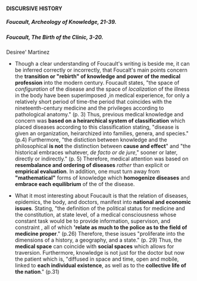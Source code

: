 #### DISCURSIVE HISTORY
##### Foucault, Archeology of Knowledge, 21-39.
##### Foucault, The Birth of the Clinic, 3-20.
 Desiree' Martinez
 
 - Though a clear understanding of Foucault's writing is beside me, it can be inferred correctly or incorrectly, that Foucalt's main points concern the **transition or "rebirth" of knowledge and power of the medical profession** into the modern century. Foucault states, "the space of _configuration_ of the disease and the space of _localization_ of the illness in the body have been superimposed ,in medical experience, for only a relatively short period of time-the period that coincides with the nineteenth-century medicine and the privileges according to pathological anatomy." (p. 3) Thus, previous medical knowledge and concern was **based on a heirarchical system of classification** which placed diseases according to this classification stating, "disease is given an organization, heirarchized into families, genera, and species." (p.4) Furthermore, "the distiction between knowledge and the philosophical **is not** the distinction between **cause and effect**" and "the historical embraces whatever, _de facto or de jure_," sooner or later, directly or indirectly." (p. 5) Therefore, medical attention was based on **resembalance and ordering of diseases** _rather_ than explicit or **empirical evaluation**. In addition, one must turn away from **"mathematical"** forms of knowledge which **homogenize diseases** and **embrace each equilibrium** of the of the disease. 
 
- What it most interesting about Foucault is that the relation of diseases, epidemics, the body, and doctors, manifest into **national and economic issues**. Stating, "the definition of the political status for medicine and the constitution, at state level, of a medical consciousness whose constant task would be to provide information, supervison, and constraint , all of which **'relate as much to the police as to the field of medicine proper**." (p.26) Therefore, these issues "proliferate into the dimensions of a history, a geography, and a state." (p. 29) Thus, the **medical space** can coincide with **social spaces** which allows for traversion. Furthermore, knowledge is not just for the doctor but now the patient which is, "diffused in space and time, open and mobile, linked to **each individual existence**, as well as to the **collective life of the nation**." (p.31) 

 






 




  
